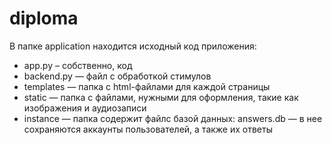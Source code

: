 # diploma

В папке application находится исходный код приложения:
- app.py – собственно, код
- backend.py — файл с обработкой стимулов
- templates — папка с html-файлами для каждой страницы
- static — папка с файлами, нужными для оформления, такие как изображения и аудиозаписи
- instance — папка содержит файлс базой данных: answers.db — в нее сохраняются аккаунты пользователей, а также их ответы
